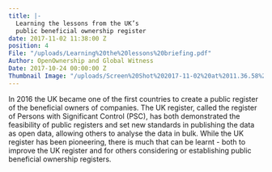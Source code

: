 ```yaml
---
title: |-
  Learning the lessons from the UK’s
  public beneficial ownership register
date: 2017-11-02 11:38:00 Z
position: 4
File: "/uploads/Learning%20the%20lessons%20briefing.pdf"
Author: OpenOwnership and Global Witness
Date: 2017-10-24 00:00:00 Z
Thumbnail Image: "/uploads/Screen%20Shot%202017-11-02%20at%2011.36.58%20AM.png"
---
```


In 2016 the UK became one of the first countries to
create a public register of the beneficial owners of
companies. The UK register, called the register
of Persons with Significant Control (PSC), has both
demonstrated the feasibility of public registers and
set new standards in publishing the data as open
data, allowing others to analyse the data in bulk.
While the UK register has been pioneering, there is
much that can be learnt - both to improve the UK
register and for others considering or establishing
public beneficial ownership registers.